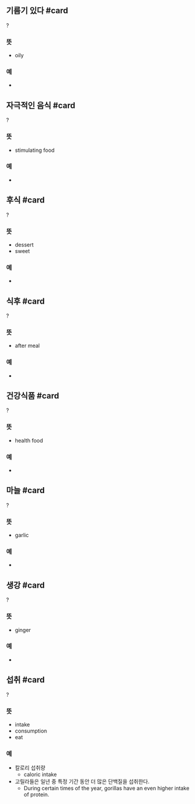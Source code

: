 ## 기름기 있다 #card
?
### 뜻
- oily
### 예
-
<!--SR:!2024-12-31,9,250-->

## 자극적인 음식 #card
?
### 뜻
- stimulating food
### 예
-
<!--SR:!2024-12-29,8,250-->

## 후식 #card
?
### 뜻
- dessert
- sweet
### 예
-
<!--SR:!2024-12-31,9,250-->

## 식후 #card
?
### 뜻
- after meal
### 예
-
<!--SR:!2024-12-18,3,250-->

## 건강식품 #card
?
### 뜻
- health food
### 예
-
<!--SR:!2024-12-31,9,250-->

## 마늘 #card
?
### 뜻
- garlic
### 예
-
<!--SR:!2024-12-30,9,250-->

## 생강 #card
?
### 뜻
- ginger
### 예
-
<!--SR:!2024-12-18,3,250-->

## 섭취 #card
?
### 뜻
- intake
- consumption
- eat
### 예
- 칼로리 섭취량
	- caloric intake
- 고릴라들은 일년 중 특정 기간 동안 더 많은 단백질을 섭취한다.
	- During certain times of the year, gorillas have an even higher intake of protein.



